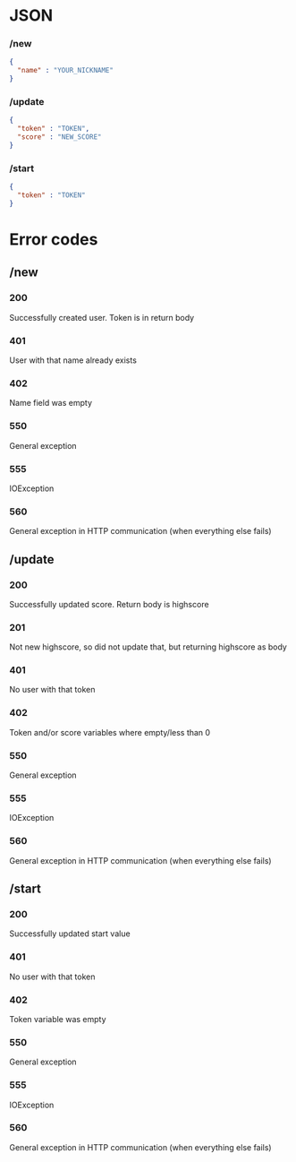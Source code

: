 # JSON
### /new
```json
{
  "name" : "YOUR_NICKNAME"
}
```
### /update
```json
{
  "token" : "TOKEN",
  "score" : "NEW_SCORE"
}
```

### /start
```json
{
  "token" : "TOKEN"
}
```


# Error codes

## /new
### 200
Successfully created user. Token is in return body

### 401
User with that name already exists

### 402
Name field was empty

### 550
General exception

### 555
IOException

### 560
General exception in HTTP communication (when everything else fails)

## /update
### 200
Successfully updated score. Return body is highscore

### 201
Not new highscore, so did not update that, but returning highscore as body

### 401
No user with that token

### 402
Token and/or score variables where empty/less than 0

### 550
General exception

### 555
IOException

### 560
General exception in HTTP communication (when everything else fails)

## /start
### 200
Successfully updated start value

### 401
No user with that token
    
### 402
Token variable was empty

### 550
General exception

### 555
IOException

### 560
General exception in HTTP communication (when everything else fails)
